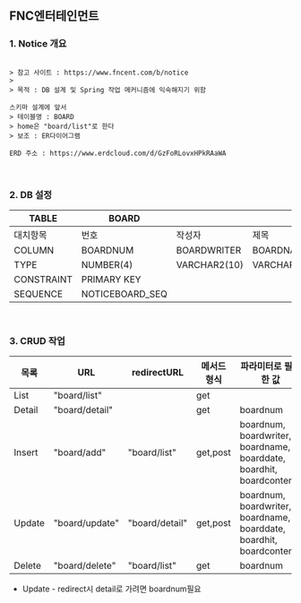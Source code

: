 ## FNC엔터테인먼트

### 1. **Notice 개요**

```

> 참고 사이트 : https://www.fncent.com/b/notice
> 
> 목적 : DB 설계 및 Spring 작업 메커니즘에 익숙해지기 위함

스키마 설계에 앞서
> 테이블명 : BOARD
> home은 "board/list"로 한다
> 보조 : ER다이어그램

ERD 주소 : https://www.erdcloud.com/d/GzFoRLovxHPkRAaWA

``` 


<br>

### 2. DB 설정


TABLE | BOARD ||||||
--|--|--|--|--|--|--
대치항목 | 번호 | 작성자 | 제목 | 날짜 | 조회수 | 내용
COLUMN | BOARDNUM | BOARDWRITER | BOARDNAME | BOARDDATE | BOARDHIT  | BOARDCONTENTS
TYPE | NUMBER(4) | VARCHAR2(10) | VARCHAR2(100) |DATE | NUMBER(5) | CLOB
CONSTRAINT | PRIMARY KEY ||||
SEQUENCE | NOTICEBOARD_SEQ  ||||



<br>

### 3. CRUD 작업

 목록  |  URL  | redirectURL| 메서드 형식  | 파라미터로 필요한 값 | JSP 
--|--|--|--|--|--
List   | "board/list" | | get |   | list.jsp  
Detail | "board/detail" | | get | boardnum | detail.jsp
Insert | "board/add" | "board/list" | get,post | boardnum, boardwriter, boardname, boarddate, boardhit, boardcontents | add.jsp
Update | "board/update" | "board/detail" | get,post | boardnum, boardwriter, boardname, boarddate, boardhit, boardcontents| update.jsp
Delete | "board/delete" |"board/list" | get | boardnum | list.jsp

* Update - redirect시 detail로 가려면 boardnum필요  

